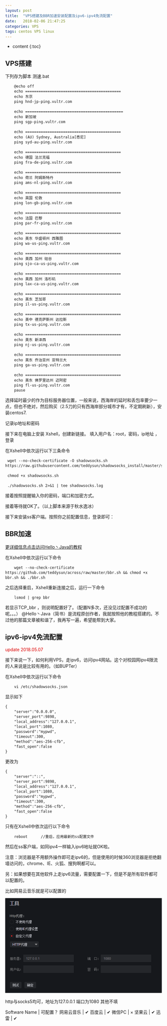 ```yaml
---
layout: post
title:  "VPS搭建及BBR加速安装配置及ipv6-ipv4免流配置"
date:   2018-02-06 21:47:25
categories: VPS
tags: centos VPS linux
---
```


* content
{:toc}

## VPS搭建 


下列存为脚本 测速.bat









		@echo off
		echo ===========================================
		echo 东京
		ping hnd-jp-ping.vultr.com
		
		echo ============================================
		echo 新加坡
		ping sgp-ping.vultr.com

		echo ===========================================
		echo (AU) Sydney, Australia[悉尼]
		ping syd-au-ping.vultr.com

		echo ===========================================
		echo 德国 法兰克福
		ping fra-de-ping.vultr.com

		echo ===========================================
		echo 荷兰 阿姆斯特丹
		ping ams-nl-ping.vultr.com

		echo ===========================================
		echo 英国 伦敦
		ping lon-gb-ping.vultr.com

		echo ===========================================
		echo 法国 巴黎
		ping par-fr-ping.vultr.com

		echo ===========================================
		echo 美东 华盛顿州 西雅图
		ping wa-us-ping.vultr.com

		echo ===========================================
		echo 美西 加州 硅谷
		ping sjo-ca-us-ping.vultr.com

		echo ===========================================
		echo 美西 加州 洛杉矶
		ping lax-ca-us-ping.vultr.com

		echo ===========================================
		echo 美东 芝加哥
		ping il-us-ping.vultr.com

		echo ===========================================
		echo 美中 德克萨斯州 达拉斯
		ping tx-us-ping.vultr.com

		echo ===========================================
		echo 美东 新泽西
		ping nj-us-ping.vultr.com

		echo ===========================================
		echo 美东 乔治亚州 亚特兰大
		ping ga-us-ping.vultr.com

		echo ===========================================
		echo 美东 佛罗里达州 迈阿密
		ping fl-us-ping.vultr.com   
		pause
		
选择延时最少的作为目标服务器位置，一般来说，西海岸的延时和丢包率要少一点，但也不绝对，然后购买（2.5刀的只有西海岸部分城市才有，不定期刷新），安装centos7.

记录ip地址和密码

接下来在电脑上安装 Xshell，创建新链接。
填入用户名：root，密码，ip地址 ，登录

在Xshell中依次运行以下三条命令

	 wget --no-check-certificate -O shadowsocks.sh https://raw.githubusercontent.com/teddysun/shadowsocks_install/master/shadowsocks.sh

	 chmod +x shadowsocks.sh

	 ./shadowsocks.sh 2>&1 | tee shadowsocks.log

接着按照提醒输入你的密码，端口和加密方式。

接着等待就OK了。（以上脚本来源于秋水逸冰）


接下来安装ss客户端。按照你之前配置信息，登录即可：


## BBR加速
[更详细信息点击访问Hello丶Java的教程](https://www.jianshu.com/p/80902060dda0)

在Xshell中依次运行以下命令

		wget --no-check-certificate https://github.com/teddysun/across/raw/master/bbr.sh && chmod +x bbr.sh && ./bbr.sh

之后选择重启，Xshell重新连接之后，运行一下命令

		lsmod | grep bbr
		
若显示TCP_bbr     ，则说明配置好了。（配置N多次，还没见过配置不成功的呢。。。）
@Hello丶Java（简书）是流程原创作者，我就按照他的教程搭建的。不过他的那篇文章被和谐了，我再写一遍，希望能帮到大家。





## ipv6-ipv4免流配置

<font color="#dd0000">update 2018.05.07 </font><br />  

接下来说一下，如何利用VPS，走ipv6，访问ipv4网站。这个对校园网ipv4限流的人来说是比较有用的。（如BUPTer）

在Xshell中依次运行以下命令

		vi /etc/shadowsocks.json

显示如下

	{
		"server":"0.0.0.0",
		"server_port":9898,
		"local_address":"127.0.0.1",
		"local_port":1080,
		"password":"mypwd",
		"timeout":300,
		"method":"aes-256-cfb",
		"fast_open":false
	}

更改为

		
	{
		"server":"::",
		"server_port":9898,
		"local_address":"127.0.0.1",
		"local_port":1080,
		"password":"mypwd",
		"timeout":300,
		"method":"aes-256-cfb",
		"fast_open":false
	}
	
	
只有在Xshell中依次运行以下命令

		reboot      //重启，应用最新的ss配置文件
	

然后在ss客户端，如同ipv4一样输入ipv6地址就OK啦。


注意：浏览器是不用额外操作即可走ipv6的，但是使用的时候360浏览器是拒绝翻墙访问的，chrome、IE、火狐、搜狗啊都可以。

另：如果想要在其他软件上走ipv6流量，需要配置一下，但是不是所有软件都可以配置的。

比如网易云音乐就是可以配置的

![网易云音乐配置](https://raw.githubusercontent.com/ZhangZheng2016/ZhangZheng2016.github.io/master/_posts/picture/ipv6_agent.png)

http与socks5均可，地址为127.0.0.1 端口为1080 其他不填


Software Name |  可配置？
网易云音乐 | ✔
百度云 | ✔
微信PC | × 
坚果云 | ✔
迅雷 | ✔




